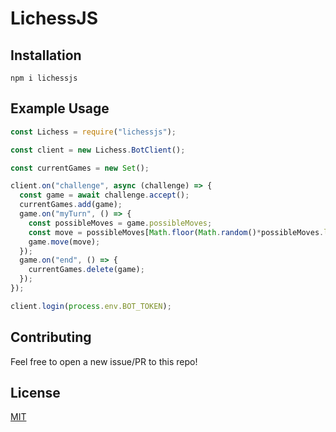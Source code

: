 # LichessJS

## Installation
```
npm i lichessjs
```

## Example Usage
```js
const Lichess = require("lichessjs");

const client = new Lichess.BotClient();

const currentGames = new Set();

client.on("challenge", async (challenge) => {
  const game = await challenge.accept();
  currentGames.add(game);
  game.on("myTurn", () => {
    const possibleMoves = game.possibleMoves;
    const move = possibleMoves[Math.floor(Math.random()*possibleMoves.length)]
    game.move(move);
  });
  game.on("end", () => {
    currentGames.delete(game);
  });
});

client.login(process.env.BOT_TOKEN);
```

## Contributing
Feel free to open a new issue/PR to this repo!

## License
[MIT](./LICENSE)